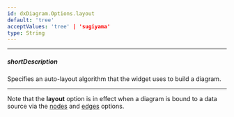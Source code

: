```yaml
---
id: dxDiagram.Options.layout
default: 'tree'
acceptValues: 'tree' | 'sugiyama'
type: String
---
```

---
##### shortDescription
Specifies an auto-layout algorithm that the widget uses to build a diagram.

---
Note that the **layout** option is in effect when a diagram is bound to a data source via the [nodes]({basewidgetpath}/Configuration/nodes) and [edges]({basewidgetpath}/Configuration/edges) options.